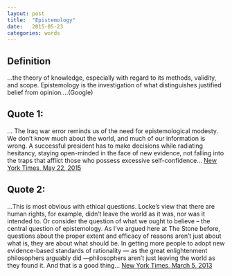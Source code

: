 ```yaml
---
layout: post
title:  "Epistemology"
date:   2015-05-23
categories: words
---
```


Definition
----------
...the theory of knowledge, especially with regard to its methods, validity, and scope. Epistemology is the investigation of what distinguishes justified belief from opinion....(Google)

Quote 1: 
--------
...
The Iraq war error reminds us of the need for epistemological modesty. We don’t know much about the world, and much of our information is wrong. A successful president has to make decisions while radiating hesitancy, staying open-minded in the face of new evidence, not falling into the traps that afflict those who possess excessive self-confidence... [New York Times, May 22, 2015]

Quote 2:
--------
...This is most obvious with ethical questions. Locke’s view that there are human rights, for example, didn’t leave the world as it was, nor was it intended to. Or consider the question of what we ought to believe – the central question of epistemology. As I’ve argued here at The Stone before, questions about the proper extent and efficacy of reasons aren’t just about what is, they are about what should be. In getting more people to adopt new evidence-based standards of rationality — as the great enlightenment philosophers arguably did —philosophers aren’t just leaving the world as they found it. And that is a good thing... [New York Times, March 5, 2013]

[Wikipedia]:   http://en.wikipedia.org/wiki/Epistemology  
[New York Times, May 22, 2015]: http://nyti.ms/1B9eu0Q
[New York Times, March 5, 2013]: http://opinionator.blogs.nytimes.com/2013/03/05/of-flies-and-philosophers-wittgenstein-and-philosophy/

